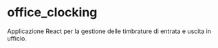 # office_clocking
Applicazione React per la gestione delle timbrature di entrata e uscita in ufficio.
